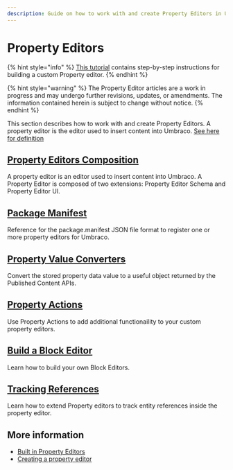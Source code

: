 ```yaml
---
description: Guide on how to work with and create Property Editors in Umbraco
---
```


# Property Editors

{% hint style="info" %}
[This tutorial](../../tutorials/creating-a-property-editor/) contains step-by-step instructions for building a custom Property editor.
{% endhint %}

{% hint style="warning" %}
The Property Editor articles are a work in progress and may undergo further revisions, updates, or amendments. The information contained herein is subject to change without notice.
{% endhint %}

This section describes how to work with and create Property Editors. A property editor is the editor used to insert content into Umbraco. [See here for definition](../../fundamentals/backoffice/property-editors/)

## [Property Editors Composition](composition/)

A property editor is an editor used to insert content into Umbraco. A Property Editor is composed of two extensions: Property Editor Schema and Property Editor UI.

## [Package Manifest](../umbraco-package.md)

Reference for the package.manifest JSON file format to register one or more property editors for Umbraco.

## [Property Value Converters](property-value-converters.md)

Convert the stored property data value to a useful object returned by the Published Content APIs.

## [Property Actions](property-actions.md)

Use Property Actions to add additional functionaility to your custom property editors.

## [Build a Block Editor](build-a-block-editor.md)

Learn how to build your own Block Editors.

## [Tracking References](broken-reference)

Learn how to extend Property editors to track entity references inside the property editor.

## More information

* [Built in Property Editors](../../fundamentals/backoffice/property-editors/built-in-umbraco-property-editors/)
* [Creating a property editor](../../tutorials/creating-a-property-editor/)
